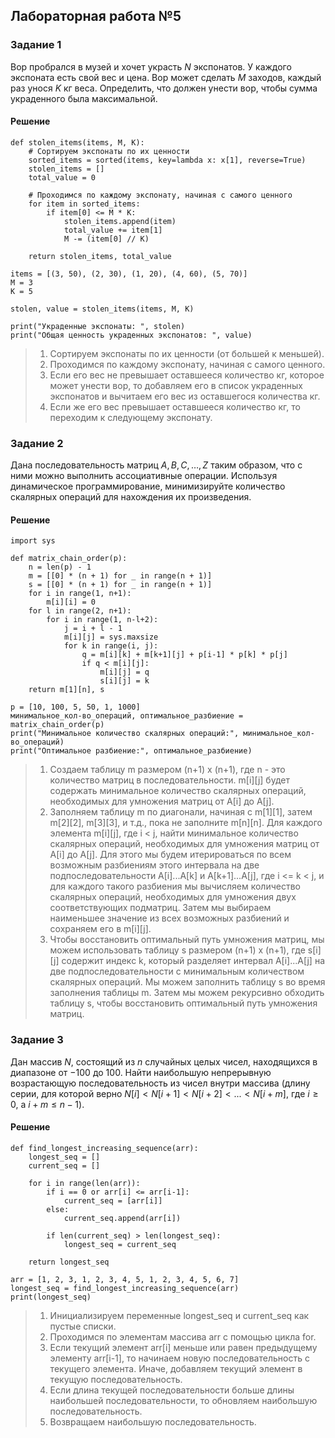 ## Лабораторная работа №5

### Задание 1

Вор пробрался в музей и хочет украсть $N$ экспонатов. У каждого экспоната есть свой вес и цена. Вор может сделать $M$ заходов, каждый раз унося $K$ кг веса. Определить, что должен унести вор, чтобы сумма украденного была максимальной.

#### Решение

```
def stolen_items(items, M, K):
    # Сортируем экспонаты по их ценности
    sorted_items = sorted(items, key=lambda x: x[1], reverse=True)
    stolen_items = []
    total_value = 0

    # Проходимся по каждому экспонату, начиная с самого ценного
    for item in sorted_items:
        if item[0] <= M * K:
            stolen_items.append(item)
            total_value += item[1]
            M -= (item[0] // K)

    return stolen_items, total_value

items = [(3, 50), (2, 30), (1, 20), (4, 60), (5, 70)]
M = 3
K = 5

stolen, value = stolen_items(items, M, K)

print("Украденные экспонаты: ", stolen)
print("Общая ценность украденных экспонатов: ", value)
```

> 1. Сортируем экспонаты по их ценности (от большей к меньшей).
> 2. Проходимся по каждому экспонату, начиная с самого ценного.
> 3. Если его вес не превышает оставшееся количество кг, которое может унести вор, то добавляем его в список украденных экспонатов и вычитаем его вес из оставшегося количества кг.
> 4. Если же его вес превышает оставшееся количество кг, то переходим к следующему экспонату.

### Задание 2

Дана последовательность матриц $A, B, C, … , Z$ таким образом, что с ними можно выполнить ассоциативные операции. Используя динамическое программирование, минимизируйте количество скалярных операций для нахождения их произведения.

#### Решение

```
import sys

def matrix_chain_order(p):
    n = len(p) - 1
    m = [[0] * (n + 1) for _ in range(n + 1)]
    s = [[0] * (n + 1) for _ in range(n + 1)]
    for i in range(1, n+1):
        m[i][i] = 0
    for l in range(2, n+1):
        for i in range(1, n-l+2):
            j = i + l - 1
            m[i][j] = sys.maxsize
            for k in range(i, j):
                q = m[i][k] + m[k+1][j] + p[i-1] * p[k] * p[j]
                if q < m[i][j]:
                    m[i][j] = q
                    s[i][j] = k
    return m[1][n], s

p = [10, 100, 5, 50, 1, 1000]
минимальное_кол-во_операций, оптимальное_разбиение = matrix_chain_order(p)
print("Минимальное количество скалярных операций:", минимальное_кол-во_операций)
print("Оптимальное разбиение:", оптимальное_разбиение)
```

> 1. Создаем таблицу m размером (n+1) x (n+1), где n - это количество матриц в последовательности. m[i][j] будет содержать минимальное количество скалярных операций, необходимых для умножения матриц от A[i] до A[j].
> 2. Заполняем таблицу m по диагонали, начиная с m[1][1], затем m[2][2], m[3][3], и т.д., пока не заполните m[n][n]. Для каждого элемента m[i][j], где i < j, найти минимальное количество скалярных операций, необходимых для умножения матриц от A[i] до A[j]. Для этого мы будем итерироваться по всем возможным разбиениям этого интервала на две подпоследовательности A[i]...A[k] и A[k+1]...A[j], где i <= k < j, и для каждого такого разбиения мы вычисляем количество скалярных операций, необходимых для умножения двух соответствующих подматриц. Затем мы выбираем наименьшее значение из всех возможных разбиений и сохраняем его в m[i][j].
> 3. Чтобы восстановить оптимальный путь умножения матриц, мы можем использовать таблицу s размером (n+1) x (n+1), где s[i][j] содержит индекс k, который разделяет интервал A[i]...A[j] на две подпоследовательности с минимальным количеством скалярных операций. Мы можем заполнить таблицу s во время заполнения таблицы m. Затем мы можем рекурсивно обходить таблицу s, чтобы восстановить оптимальный путь умножения матриц.

### Задание 3

Дан массив $N$, состоящий из $n$ случайных целых чисел, находящихся в диапазоне от $-100$ до $100$. Найти наибольшую непрерывную возрастающую последовательность из чисел внутри массива (длину серии, для которой верно $N[i] < N[i+1] < N[i+2] < ... < N[i+m]$, где $i \geq 0$, а $i + m \leq n - 1$).

#### Решение

```
def find_longest_increasing_sequence(arr):
    longest_seq = []
    current_seq = []

    for i in range(len(arr)):
        if i == 0 or arr[i] <= arr[i-1]:
            current_seq = [arr[i]]
        else:
            current_seq.append(arr[i])

        if len(current_seq) > len(longest_seq):
            longest_seq = current_seq

    return longest_seq

arr = [1, 2, 3, 1, 2, 3, 4, 5, 1, 2, 3, 4, 5, 6, 7]
longest_seq = find_longest_increasing_sequence(arr)
print(longest_seq)
```

> 1. Инициализируем переменные longest_seq и current_seq как пустые списки.
> 2. Проходимся по элементам массива arr с помощью цикла for.
> 3. Если текущий элемент arr[i] меньше или равен предыдущему элементу arr[i-1], то начинаем новую последовательность с текущего элемента. Иначе, добавляем текущий элемент в текущую последовательность.
> 4. Если длина текущей последовательности больше длины наибольшей последовательности, то обновляем наибольшую последовательность.
> 5. Возвращаем наибольшую последовательность.